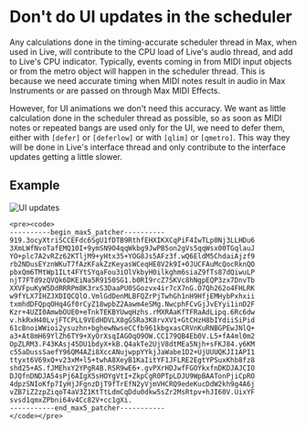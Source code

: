 # Don't do UI updates in the scheduler

Any calculations done in the timing-accurate scheduler thread in Max, when used in Live, will contribute to the CPU load of Live's audio thread, and add to Live's CPU indicator. Typically, events coming in from MIDI input objects or from the metro object will happen in the scheduler thread. This is because we need accurate timing when MIDI notes result in audio in Max Instruments or are passed on through Max MIDI Effects.

However, for UI animations we don't need this accuracy. We want as little calculation done in the scheduler thread as possible, so as soon as MIDI notes or repeated bangs are used only for the UI, we need to defer them, either with `[defer]` or `[deferlow]` or with `[qlim]` or `[qmetro]`. This way they will be done in Live's interface thread and only contribute to the interface updates getting a little slower.

## Example

![UI updates](ui-updates-example.gif)

```
<pre><code>
----------begin_max5_patcher----------
919.3ocyXtriSCCEFdc6SgU1fDTB9RthfEHXIKXCqPiF4IwTLp0Nj3LLHDu6
3XmLWfNvoTafEMQ10I+9ymSN9O4qqWkbg9JwPB5on2gVs5qqWsx00TGqlauJ
YO+plc7A2vRZz62KTljM9+yHtx35+YOG8Js5AFz3f.wQ6EldM5ChdaiAjzf9
rb2NDusEYznWKuT7fAzKFakZzKeyasWCeqHE8V2k9I+0JUCFAuMcQocRknQO
pbxQm6TMtWp1ILt4FYtSYqaFou3iOlVkbyH0ilkghm6siaZ9fTs87dQiwuLP
njT7FTd9zQVQk6DKEiNa5R9150SG1.b0RI9rcZ7SKVc8hNgpEQP3zx7DnvTb
XXVFpuKyW5DdRRRPm8K3rxS3DaaPU0SGozvx4ir7cX7nG.O7Qh262o4FHLRK
w9fYLX7IHZJXDIQCQlO.VmlGdDenMLBFQZrPjTwhGh1nH9HfjEMHybPxhxii
txmhdDFQpqOHq4Gf0rCyZ18wpbZ2Aawm4eSMg.NwcphFCvGjJvEYyi1inD2F
Kzr+4UZI0AmwbOUE0+eTnkTEKBYUwqHzhs.rMXRAaKfTFRaAdLipq.6Rc6dw
v.hkRxH40LvjFTCPLL9VEdHDVLX8gGSRa3K8rvXV1+GtCHzH8bIYdiiSiPid
61cBnoiWWioi2ysuzhn+bghewNwseCCfb961kbgxasCRVnKuRNBGPEwJNlQ+
a3+At8mH69YlZh6TY9+XyOrXsqIAGOqO9OW.CC179QB4Eb0V.L5+fA4ml0m2
OpZLRM3.F43KAsj45DU1bdyX+kB.Q4akTe2UjV8dtMEa5Njh+sFKJ84.y6KM
c55aDussSaefY96QM4AZi8XccANujwppYYkjJaWabe1D2+UjUUUQKJI1API1
ttyxt6V69xQ+v23xM+l5+twhA8XeyB1KaIitYF1JFLRE2EgtYPSuxKhb8fz8
shd25+AS.fJMEhxY2YPgR4B.RSR9wE6+.gvPXrHDJwfFGOYkxfnDKDJAJCIO
DJQfnDNDJA54sPj6AIgX5sHOYgVtI+ZkpCgR0PTpLDJU9WpBAATonPjiCpRO
4dpzSNIoKfp7IyHjJFgnzDjT9fTrEfN2yVjmVHCRQ9edeKucDdW2kh9g4A6j
vZB7iZ2zpZiqoT4aV3Z1KtTtLdmCqDdu0dkw5sZr2MsRtpv+hJI60V.UixYF
svsd1qmxZPbni64v4Cc82V+cc1gXi.
-----------end_max5_patcher-----------
</code></pre>
```